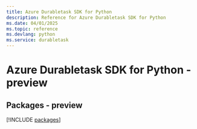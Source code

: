 ```yaml
---
title: Azure Durabletask SDK for Python
description: Reference for Azure Durabletask SDK for Python
ms.date: 04/01/2025
ms.topic: reference
ms.devlang: python
ms.service: durabletask
---
```

# Azure Durabletask SDK for Python - preview
## Packages - preview
[!INCLUDE [packages](durabletask-index.md)]